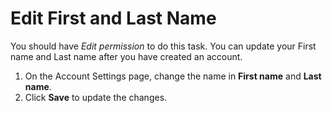 # Edit First and Last Name

You should have *Edit permission* to do this task. You can update your First name and Last name after you have created an account.
1. On the Account Settings page, change the name in **First name** and **Last name**.
2. Click **Save** to update the changes.
